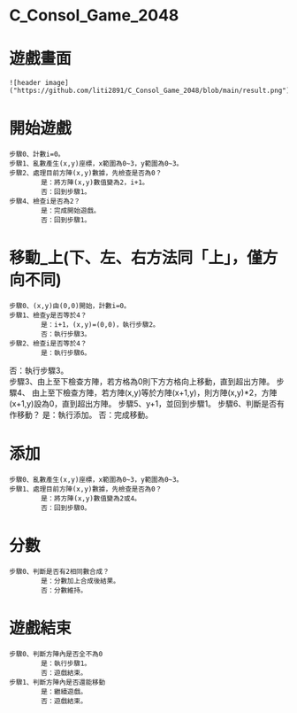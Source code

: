 # C_Consol_Game_2048
# 遊戲畫面
	![header image]("https://github.com/liti2891/C_Consol_Game_2048/blob/main/result.png")
# 開始遊戲
	步驟0、計數i=0。
	步驟1、亂數產生(x,y)座標，x範圍為0~3，y範圍為0~3。
	步驟2、處理目前方陣(x,y)數據，先檢查是否為0？
			是：將方陣(x,y)數值變為2，i+1。
			否：回到步驟1。
	步驟4、檢查i是否為2？
			是：完成開始遊戲。
			否：回到步驟1。

# 移動_上(下、左、右方法同「上」，僅方向不同)
	步驟0、(x,y)由(0,0)開始，計數i=0。
	步驟1、檢查y是否等於4？
			是：i+1，(x,y)=(0,0)，執行步驟2。
			否：執行步驟3。
	步驟2、檢查i是否等於4？
			是：執行步驟6。
否：執行步驟3。	
	步驟3、由上至下檢查方陣，若方格為0則下方方格向上移動，直到超出方陣。
	步驟4、	由上至下檢查方陣，若方陣(x,y)等於方陣(x+1,y)，則方陣(x,y)*2，方陣(x+1,y)設為0，直到超出方陣。
	步驟5、y+1，並回到步驟1。
	步驟6、判斷是否有作移動？
是：執行添加。
否：完成移動。

# 添加
	步驟0、亂數產生(x,y)座標，x範圍為0~3，y範圍為0~3。
	步驟1、處理目前方陣(x,y)數據，先檢查是否為0？
			是：將方陣(x,y)數值變為2或4。
			否：回到步驟0。

# 分數
	步驟0、判斷是否有2相同數合成？
			是：分數加上合成後結果。
			否：分數維持。

# 遊戲結束
	步驟0、判斷方陣內是否全不為0
			是：執行步驟1。
			否：遊戲結束。
	步驟1、判斷方陣內是否還能移動
			是：繼續遊戲。
			否：遊戲結束。
